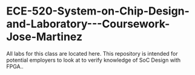 # ECE-520-System-on-Chip-Design-and-Laboratory---Coursework-Jose-Martinez
All labs for this class are located here. This repository is intended for potential employers to look at to verify knowledge of SoC Design with FPGA..
